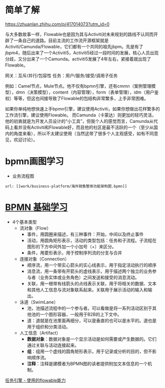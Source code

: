 # 简单了解

https://zhuanlan.zhihu.com/p/417014073?utm_id=0

与大多数故事一样，Flowable也是因为其与Activiti对未来规划的路线不认同而开辟了一条自己的道路。目前主流的工作流开源框架就是Activiti/Camunda/Flowable，它们都有一个共同的祖先jbpm。先是有了jbpm4，随后出来了一个Activiti5，Activiti5经过一段时间的发展，核心人员出现分歧，又分出来了一个Camunda。activiti5发展了4年左右，紧接着就出现了Flowable。

网关：互斥/并行/包容性
任务：用户/服务/接受/调用子任务


例如：Camel节点，Mule节点。他不仅有bpmn引擎，还有cmmn（案例管理模型），dmn（决策模型），content（内容管理），form（表单管理），idm（用户鉴权）等等，但这也间接导致了Flowable的包结构非常繁多，上手非常困难。

如果你单纯地想快速上手bpmn引擎，建议使用Activiti，如果你想做出花样繁多的工作流引擎，建议使用Flowable。
而Camunda（卡蒙达）则更加的轻巧灵活，他的初衷就是为开发人员设计的“小工具”，但我个人的感觉而言，Camunda从代码上看并没有Activiti和Flowable好，而且他的社区是最不活跃的一个（至少从国内的角度来看），所以不太建议使用（当然这带了很多个人主观感受，如有不同意见，欢迎讨论）。

# bpmn画图学习

- 业务流程图

```bpmn
url: [[work/business-platform/海外销售整体功能架构图.bpmn]]
```


# [BPMN 基础学习](https://github.com/shaozj/blog/issues/32)
- 4个基本类型
	- 流对象（Flow）
		- 事件，用圆圈来描述，有三种事件：开始，中间以及终止事件
		- 活动，用圆角矩形表示，活动的类型包括：任务和子流程。子流程在图形的下方中间外加一个小加号（+）来区分。
		- 条件，用菱形表示，用于控制序列流的分支与合并
	- 连接对象（Connection）
		- 顺序流，用一个带实心箭头的实心线表示，用于指定活动执行的顺序
		- 消息流，用一条带有开箭头的虚线表示，用于描述两个独立的业务参与者（业务实体或业务角色）之间发送和接受的消息流动。
		- 关联，用一根带有线箭头的点线表示关联，用于将相关的数据、文本和其他人工信息与流对象联系起来。关联用于展示活动的输入和输出。
	- 泳道（SwimLane）
		- 池，池描述流程中的一个参与者。可以看做是将一系列活动区别于其他池的一个图形容器，一般用于B2B的上下文中。
		- 道：道就是在池里面再细分，可以是垂直的也可以是水平的。道也是用于组织和分类活动。
	- 人工信息（Artifact）
		- **数据对象**：数据对象是一个显示活动是如何需要或产生数据的。它们通过关联与活动连接起来。
		- **组**：组用一个虚线的圆角矩形表示，用于记录或分析的目的，但不影响顺序流。
		- **注释**：注释是建模者为BPMN图的读者提供附加文本信息的一个机制。

[任务引擎 - 使用的flowable能力](https://nio.feishu.cn/wiki/wikcn8MtgKV5PKHHnAXWOUWlJVc)

